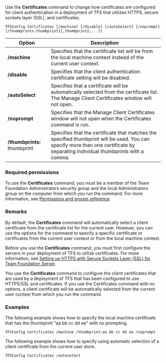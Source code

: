 Use the **Certificates** command to change how certificates are configured for client authentication in a deployment
of TFS that utilizes HTTPS, secure sockets layer (SSL), and certificates.

	TFSConfig Certificates [/machine] [/disable] [/autoSelect] [/noprompt] [/thumbprints:thumbprint1[,thumbprint2,...]]

<table>
	<thead>
		<tr>
			<th>Option</th>
			<th>Description</th>
		</tr>
	</thead>
	<tbody>
		<tr>
			<td><strong>/machine</strong></td>
			<td>Specifies that the certificate list will be from the local machine context instead of the current user context.</td>
		</tr>
		<tr>
			<td><strong>/disable</strong></td>
			<td>Specifies that the client authentication certificate setting will be disabled.</td>
		</tr>
		<tr>
			<td><strong>/autoSelect</strong></td>
			<td>Specifies that a certificate will be automatically selected from the certificate list. The Manage Client Certificates window will not open.</td>
		</tr>
		<tr>
			<td><strong>/noprompt</strong></td>
			<td>Specifies that the Manage Client Certificates window will not open when the Certificates command is run.</td>
		</tr>
		<tr>
			<td><strong>/thumbprints:</strong> thumbprint</td>
			<td>Specifies that the certificate that matches the specified thumbprint will be used. You can specify more than one certificate by separating individual thumbprints with a comma.</td>
		</tr>
	</tbody>
</table>

### Required permissions

To use the **Certificates** command, you must be a member of the Team Foundation Administrators security group
and the local Administrators group on the computer from which you run the command.
For more information, see [Permissions and groups reference](/vsts/security/permissions).

### Remarks

By default, the **Certificates** command will automatically select a client certificate from the certificate list for the current user.
However, you can use the options for the command to specify a specific certificate or certificates from the current user context or from the local machine context.

Before you use the **Certificates** command, you must first configure the servers in your deployment of TFS to utilize certificates.
For more information, see [Setting up HTTPS with Secure Sockets Layer (SSL)  for Team Foundation Server](https://msdn.microsoft.com/library/27540d50-ac8a-46e1-a98e-baee43ed98a3).

You use the **Certificates** command to configure the client certificates that are used by a deployment of TFS that has been configured to use HTTPS/SSL and certificates.
If you use the Certificates command with no options, a client certificate will be automatically selected from the current user context from which you run the command.

### Examples

The following example shows how to specify the local machine certificate that has the thumbprint "aa bb cc dd ee" with no prompting.

    TFSConfig Certificates /machine /thumbprint:aa bb cc dd ee /noprompt

The following example shows how to specify using automatic selection of a client certificate from the current user store.

    TFSConfig Certificates /autoselect
